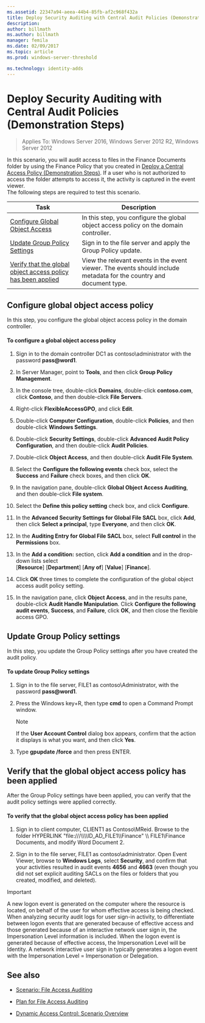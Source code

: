 ```yaml
---
ms.assetid: 22347a94-aeea-44b4-85fb-af2c968f432a
title: Deploy Security Auditing with Central Audit Policies (Demonstration Steps)
description:
author: billmath
ms.author: billmath
manager: femila
ms.date: 02/09/2017
ms.topic: article
ms.prod: windows-server-threshold

ms.technology: identity-adds
---
```


# Deploy Security Auditing with Central Audit Policies (Demonstration Steps)

>Applies To: Windows Server 2016, Windows Server 2012 R2, Windows Server 2012

In this scenario, you will audit access to files in the Finance Documents folder by using the Finance Policy that you created in [Deploy a Central Access Policy &#40;Demonstration Steps&#41;](Deploy-a-Central-Access-Policy--Demonstration-Steps-.md). If a user who is not authorized to access the folder attempts to access it, the activity is captured in the event viewer.   
 The following steps are required to test this scenario.  
  
|Task|Description|  
|--------|---------------|  
|[Configure Global Object Access](Deploy-Security-Auditing-with-Central-Audit-Policies--Demonstration-Steps-.md#BKMK_1)|In this step, you configure the global object access policy on the domain controller.|  
|[Update Group Policy Settings](Deploy-Security-Auditing-with-Central-Audit-Policies--Demonstration-Steps-.md#BKMK_2)|Sign in to the file server and apply the Group Policy update.|  
|[Verify that the global object access policy has been applied](Deploy-Security-Auditing-with-Central-Audit-Policies--Demonstration-Steps-.md#BKMK_3)|View the relevant events in the event viewer. The events should include metadata for the country and document type.|  
  
## <a name="BKMK_1"></a>Configure global object access policy  
In this step, you configure the global object access policy in the domain controller.  
  
#### To configure a global object access policy  
  
1.  Sign in to the domain controller DC1 as contoso\administrator with the password **pass@word1**.  
  
2.  In Server Manager, point to **Tools**, and then click **Group Policy Management**.  
  
3.  In the console tree, double-click **Domains**, double-click **contoso.com**, click **Contoso**, and then double-click **File Servers**.  
  
4.  Right-click **FlexibleAccessGPO**, and click **Edit**.  
  
5.  Double-click **Computer Configuration**, double-click **Policies**, and then double-click **Windows Settings**.  
  
6.  Double-click **Security Settings**, double-click **Advanced Audit Policy Configuration**, and then double-click **Audit Policies**.  
  
7.  Double-click **Object Access**, and then double-click **Audit File System**.  
  
8.  Select the **Configure the following events** check box, select the **Success** and **Failure** check boxes, and then click **OK**.  
  
9. In the navigation pane, double-click **Global Object Access Auditing**, and then double-click **File system**.  
  
10. Select the **Define this policy setting** check box, and click **Configure**.  
  
11. In the **Advanced Security Settings for Global File SACL** box, click **Add**, then click **Select a principal**, type **Everyone**, and then click **OK**.  
  
12. In the **Auditing Entry for Global File SACL** box, select **Full control** in the **Permissions** box.  
  
13. In the **Add a condition:** section, click **Add a condition** and in the drop-down lists select   
    [**Resource**] [**Department**] [**Any of**] [**Value**] [**Finance**].  
  
14. Click **OK** three times to complete the configuration of the global object access audit policy setting.  
  
15. In the navigation pane, click **Object Access**, and in the results pane, double-click **Audit Handle Manipulation**. Click **Configure the following audit events**, **Success**, and **Failure**, click **OK**, and then close the flexible access GPO.  
  
## <a name="BKMK_2"></a>Update Group Policy settings  
In this step, you update the Group Policy settings after you have created the audit policy.  
  
#### To update Group Policy settings  
  
1.  Sign in to the file server, FILE1 as contoso\Administrator, with the password **pass@word1**.  
  
2.  Press the Windows key+R, then type **cmd** to open a Command Prompt window.  
  
    > [!NOTE]  
    > If the **User Account Control** dialog box appears, confirm that the action it displays is what you want, and then click **Yes**.  
  
3.  Type **gpupdate /force** and then press ENTER.  
  
## <a name="BKMK_3"></a>Verify that the global object access policy has been applied  
After the Group Policy settings have been applied, you can verify that the audit policy settings were applied correctly.  
  
#### To verify that the global object access policy has been applied  
  
1.  Sign in to client computer, CLIENT1 as Contoso\MReid. Browse to the folder  HYPERLINK "file:///\\\\\\\ID_AD_FILE1\\\Finance" \\\ FILE1\Finance Documents, and modify Word Document 2.  
  
2.  Sign in to the file server, FILE1 as contoso\administrator. Open Event Viewer, browse to **Windows Logs**, select **Security**, and confirm that your activities resulted in audit events **4656** and **4663** (even though you did not set explicit auditing SACLs on the files or folders that you created, modified, and deleted).  
  
> [!IMPORTANT]  
> A new logon event is generated on the computer where the resource is located, on behalf of the user for whom effective access is being checked. When analyzing security audit logs for user sign-in activity, to differentiate between logon events that are generated because of effective access and those generated because of an interactive network user sign in, the Impersonation Level information is included. When the logon event is generated because of effective access, the Impersonation Level will be Identity. A network interactive user sign in typically generates a logon event with the Impersonation Level = Impersonation or Delegation.  
  
## <a name="BKMK_Links"></a>See also  
  
-   [Scenario: File Access Auditing](Scenario--File-Access-Auditing.md)  
  
-   [Plan for File Access Auditing](Plan-for-File-Access-Auditing.md)  
  
-   [Dynamic Access Control: Scenario Overview](Dynamic-Access-Control--Scenario-Overview.md)  
  

